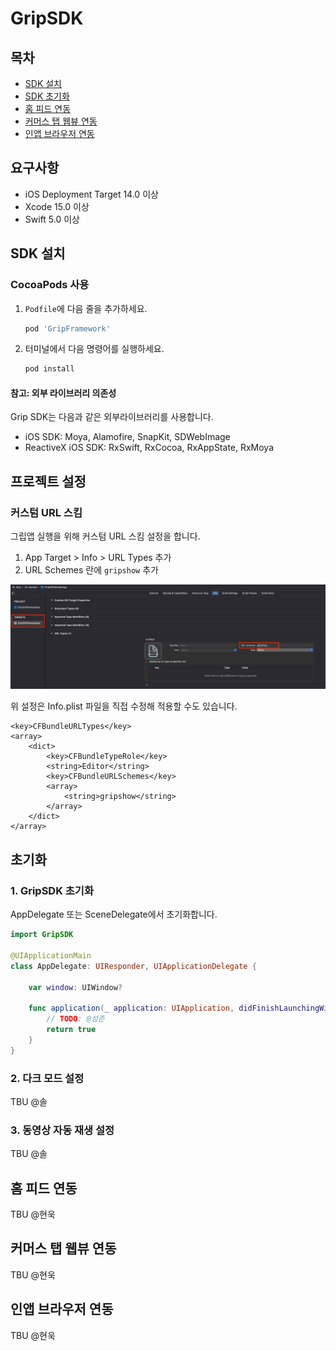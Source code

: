 # GripSDK

## 목차
- [SDK 설치](#sdk-설치)
- [SDK 초기화](#sdk-초기화)
- [홈 피드 연동](#홈-피드-연동)
- [커머스 탭 웹뷰 연동](#커머스-탭-웹뷰-연동)
- [인앱 브라우저 연동](#인앱브라우저-연동)

## 요구사항
- iOS Deployment Target 14.0 이상
- Xcode 15.0 이상 
- Swift 5.0 이상

## SDK 설치
### CocoaPods 사용

1. `Podfile`에 다음 줄을 추가하세요.
    ```ruby
    pod 'GripFramework'
    ```

2. 터미널에서 다음 명령어를 실행하세요.
    ```sh
    pod install
    ```

#### 참고: 외부 라이브러리 의존성
Grip SDK는 다음과 같은 외부라이브러리를 사용합니다. 
- iOS SDK: Moya, Alamofire, SnapKit, SDWebImage
- ReactiveX iOS SDK: RxSwift, RxCocoa, RxAppState, RxMoya

## 프로젝트 설정
### 커스텀 URL 스킴
그립앱 실행을 위해 커스텀 URL 스킴 설정을 합니다.
1. App Target > Info > URL Types 추가
2. URL Schemes 란에 `gripshow` 추가

![예시이미지](.DocumentResources/gripshow_url_scheme.png)


위 설정은 Info.plist 파일을 직접 수정해 적용할 수도 있습니다. 
```
<key>CFBundleURLTypes</key>
<array>
    <dict>
        <key>CFBundleTypeRole</key>
        <string>Editor</string>
        <key>CFBundleURLSchemes</key>
        <array>
            <string>gripshow</string>
        </array>
    </dict>
</array>
```

## 초기화

### 1. GripSDK 초기화
AppDelegate 또는 SceneDelegate에서 초기화합니다.

```swift
import GripSDK

@UIApplicationMain
class AppDelegate: UIResponder, UIApplicationDelegate {

    var window: UIWindow?

    func application(_ application: UIApplication, didFinishLaunchingWithOptions launchOptions: [UIApplication.LaunchOptionsKey: Any]?) -> Bool {
        // TODO: @성준
        return true
    }
}
```

### 2.  다크 모드 설정
TBU @솔

### 3. 동영상 자동 재생 설정
TBU @솔


## 홈 피드 연동
TBU @현욱

## 커머스 탭 웹뷰 연동
TBU @현욱

## 인앱 브라우저 연동
TBU @현욱